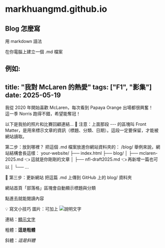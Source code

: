 # markhuangmd.github.io


## Blog 怎麼寫
用 markdown 語法

在你電腦上建立一個 .md 檔案

例如:
---
title: "我對 McLaren 的熱愛"
tags: ["F1", "影集"]
date: 2025-05-19
---

我從 2020 年開始喜歡 McLaren，每次看到 Papaya Orange 出場都很興奮！  
這一季 Norris 跑得不錯，希望能奪冠！

以下是我拍的照片和比賽回顧連結...
🚨 注意：上面那段 --- 的區塊叫 Front Matter，是用來標示文章的資訊（標題、分類、日期）。這段一定要保留，才能被網站讀取。

第二步：放到哪裡？
把這個 .md 檔案放進你網站資料夾的：
/blog/
舉例來說，網站結構會長這樣：
your-website/
├── index.html
├── blog/
│   ├── mclaren-2025.md      👈 這就是你剛剛的文章
│   ├── nfl-draft2025.md     👈 再新增一篇也可以
│   └── ...

🚀 第三步：更新網站
把這篇 .md 上傳到 GitHub 上的 blog/ 資料夾

網站首頁「部落格」區塊會自動顯示標題與分類

點進去就能閱讀內容

💡 寫文小技巧
圖片：可加上 ![說明文字](圖片網址)

連結：[顯示文字](網址)

粗體：**這是粗體**

斜體：*這是斜體*



